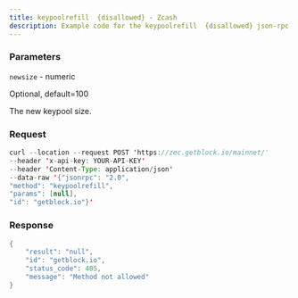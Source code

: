 ```yaml
---
title: keypoolrefill  {disallowed} - Zcash
description: Example code for the keypoolrefill  {disallowed} json-rpc method. Сomplete guide on how to use keypoolrefill  {disallowed} json-rpc in GetBlock.io Web3 documentation.
---
```


### Parameters


`newsize` - numeric

Optional, default=100

The new keypool size.

### Request

``` java
curl --location --request POST 'https://zec.getblock.io/mainnet/' 
--header 'x-api-key: YOUR-API-KEY' 
--header 'Content-Type: application/json' 
--data-raw '{"jsonrpc": "2.0",
"method": "keypoolrefill",
"params": [null],
"id": "getblock.io"}'
```

###  Response

``` java
{
    "result": "null",
    "id": "getblock.io",
    "status_code": 405,
    "message": "Method not allowed"
}
```

